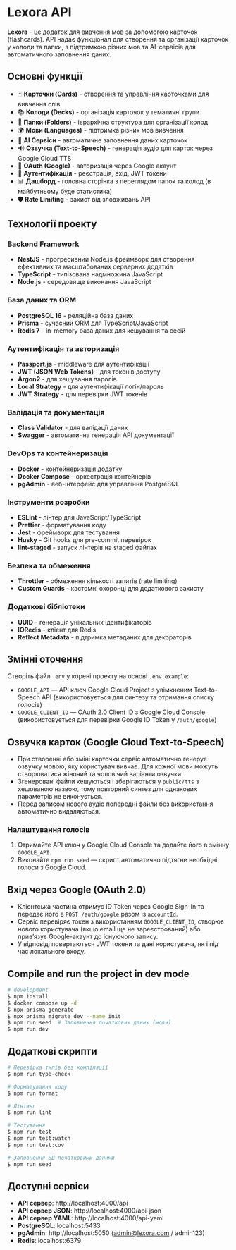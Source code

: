 # Lexora API

**Lexora** - це додаток для вивчення мов за допомогою карточок (flashcards). API надає функціонал для створення та організації карточок у колоди та папки, з підтримкою різних мов та AI-сервісів для автоматичного заповнення даних.

## Основні функції

- 🃏 **Карточки (Cards)** - створення та управління карточками для вивчення слів
- 📚 **Колоди (Decks)** - організація карточок у тематичні групи
- 📁 **Папки (Folders)** - ієрархічна структура для організації колод
- 🌍 **Мови (Languages)** - підтримка різних мов вивчення
- 🤖 **AI Сервіси** - автоматичне заповнення даних карточок
- 🔊 **Озвучка (Text-to-Speech)** - генерація аудіо для карток через Google Cloud TTS
- 🔐 **OAuth (Google)** - авторизація через Google акаунт
- 👤 **Аутентифікація** - реєстрація, вхід, JWT токени
- 📊 **Дашборд** - головна сторінка з переглядом папок та колод (в майбутньому буде статистика)
- 🛡️ **Rate Limiting** - захист від зловживань API

## Технології проекту

### Backend Framework

- **NestJS** - прогресивний Node.js фреймворк для створення ефективних та масштабованих серверних додатків
- **TypeScript** - типізована надмножина JavaScript
- **Node.js** - середовище виконання JavaScript

### База даних та ORM

- **PostgreSQL 16** - реляційна база даних
- **Prisma** - сучасний ORM для TypeScript/JavaScript
- **Redis 7** - in-memory база даних для кешування та сесій

### Аутентифікація та авторизація

- **Passport.js** - middleware для аутентифікації
- **JWT (JSON Web Tokens)** - для токенів доступу
- **Argon2** - для хешування паролів
- **Local Strategy** - для аутентифікації логін/пароль
- **JWT Strategy** - для перевірки JWT токенів

### Валідація та документація

- **Class Validator** - для валідації даних
- **Swagger** - автоматична генерація API документації

### DevOps та контейнеризація

- **Docker** - контейнеризація додатку
- **Docker Compose** - оркестрація контейнерів
- **pgAdmin** - веб-інтерфейс для управління PostgreSQL

### Інструменти розробки

- **ESLint** - лінтер для JavaScript/TypeScript
- **Prettier** - форматування коду
- **Jest** - фреймворк для тестування
- **Husky** - Git hooks для pre-commit перевірок
- **lint-staged** - запуск лінтерів на staged файлах

### Безпека та обмеження

- **Throttler** - обмеження кількості запитів (rate limiting)
- **Custom Guards** - кастомні охоронці для додаткового захисту

### Додаткові бібліотеки

- **UUID** - генерація унікальних ідентифікаторів
- **IORedis** - клієнт для Redis
- **Reflect Metadata** - підтримка метаданих для декораторів

## Змінні оточення

Створіть файл `.env` у корені проекту на основі `.env.example`:

- `GOOGLE_API` — API ключ Google Cloud Project з увімкненим Text-to-Speech API (використовується для синтезу та отримання списку голосів)
- `GOOGLE_CLIENT_ID` — OAuth 2.0 Client ID з Google Cloud Console (використовується для перевірки Google ID Token у `/auth/google`)

## Озвучка карток (Google Cloud Text-to-Speech)

- При створенні або зміні карточки сервіс автоматично генерує озвучку мовою, яку користувач вивчає. Для кожної мови можуть створюватися жіночий та чоловічий варіанти озвучки.
- Згенеровані файли кешуються і зберігаються у `public/tts` з хешованою назвою, тому повторний синтез для однакових параметрів не виконується.
- Перед записом нового аудіо попередні файли без використання автоматично видаляються.

### Налаштування голосів

1. Отримайте API ключ у Google Cloud Console та додайте його в змінну `GOOGLE_API`.
2. Виконайте `npm run seed` — скрипт автоматично підтягне необхідні голоси з Google Cloud.

## Вхід через Google (OAuth 2.0)

- Клієнтська частина отримує ID Token через Google Sign-In та передає його в `POST /auth/google` разом із `accountId`.
- Сервіс перевіряє токен з використанням `GOOGLE_CLIENT_ID`, створює нового користувача (якщо email ще не зареєстрований) або прив’язує Google-акаунт до існуючого запису.
- У відповіді повертаються JWT токени та дані користувача, як і під час локального входу.

## Compile and run the project in dev mode

```bash
# development
$ npm install
$ docker compose up -d
$ npx prisma generate
$ npx prisma migrate dev --name init
$ npm run seed  # Заповнення початкових даних (мови)
$ npm run dev
```

## Додаткові скрипти

```bash
# Перевірка типів без компіляції
$ npm run type-check

# Форматування коду
$ npm run format

# Лінтинг
$ npm run lint

# Тестування
$ npm run test
$ npm run test:watch
$ npm run test:cov

# Заповнення БД початковими даними
$ npm run seed
```

## Доступні сервіси

- **API сервер**: http://localhost:4000/api
- **API сервер JSON**: http://localhost:4000/api-json
- **API сервер YAML**: http://localhost:4000/api-yaml
- **PostgreSQL**: localhost:5433
- **pgAdmin**: http://localhost:5050 (admin@lexora.com / admin123)
- **Redis**: localhost:6379
